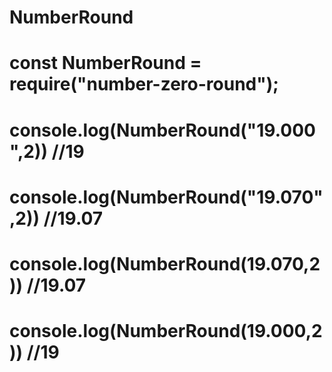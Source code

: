 # NumberRound

# const NumberRound = require("number-zero-round");
# console.log(NumberRound("19.000",2)) //19 
# console.log(NumberRound("19.070",2)) //19.07 
# console.log(NumberRound(19.070,2)) //19.07 
# console.log(NumberRound(19.000,2)) //19
